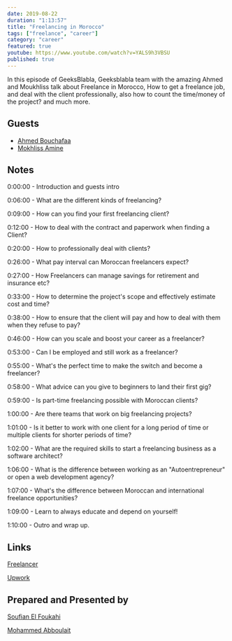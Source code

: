 ```yaml
---
date: 2019-08-22
duration: "1:13:57"
title: "Freelancing in Morocco"
tags: ["freelance", "career"]
category: "career"
featured: true
youtube: https://www.youtube.com/watch?v=YALS9h3VBSU
published: true
---
```


In this episode of GeeksBlabla, Geeksblabla team with the amazing Ahmed and Moukhliss talk about Freelance in Morocco, How to get a freelance job, and deal with the client professionally, also how to count the time/money of the project? and much more.

## Guests

- [Ahmed Bouchafaa](#)
- [Mokhliss Amine](#)

## Notes

0:00:00 - Introduction and guests intro

0:06:00 - What are the different kinds of freelancing?

0:09:00 - How can you find your first freelancing client?

0:12:00 - How to deal with the contract and paperwork when finding a Client?

0:20:00 - How to professionally deal with clients?

0:26:00 - What pay interval can Moroccan freelancers expect?

0:27:00 - How Freelancers can manage savings for retirement and insurance etc?

0:33:00 - How to determine the project's scope and effectively estimate cost and time?

0:38:00 - How to ensure that the client will pay and how to deal with them when they refuse to pay?

0:46:00 - How can you scale and boost your career as a freelancer?

0:53:00 - Can I be employed and still work as a freelancer?

0:55:00 - What's the perfect time to make the switch and become a freelancer?

0:58:00 - What advice can you give to beginners to land their first gig?

0:59:00 - Is part-time freelancing possible with Moroccan clients?

1:00:00 - Are there teams that work on big freelancing projects?

1:01:00 - Is it better to work with one client for a long period of time or multiple clients for shorter periods of time?

1:02:00 - What are the required skills to start a freelancing business as a software architect?

1:06:00 - What is the difference between working as an "Autoentrepreneur" or open a web development agency?

1:07:00 - What's the difference between Moroccan and international freelance opportunities?

1:09:00 - Learn to always educate and depend on yourself!

1:10:00 - Outro and wrap up.

## Links

[Freelancer](https://www.freelancer.com/)

[Upwork](https://www.upwork.com/)

## Prepared and Presented by

[Soufian El Foukahi](https://twitter.com/soufyanAI)

[Mohammed Abboulait](https://twitter.com/laytoun)
